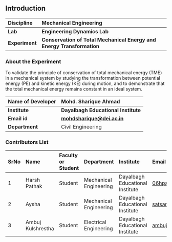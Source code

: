## Introduction


<b>Discipline | <b> Mechanical Engineering
:--|:--|
<b> Lab | <b> Engineering Dynamics Lab
<b> Experiment|     <b> Conservation of Total Mechanical Energy and Energy Transformation

### About the Experiment 

To validate the principle of conservation of total mechanical energy (TME) in a mechanical system by studying the transformation between potential energy (PE) and kinetic energy (KE) during motion, and to demonstrate that the total mechanical energy remains constant in an ideal system.

<b>Name of Developer | <b> Mohd. Sharique Ahmad 
:--|:--|
<b> Institute | <b> Dayalbagh Educational Institute
<b> Email id|     <b> mohdsharique@dei.ac.in 
<b> Department |  Civil Engineering

### Contributors List

SrNo | Name | Faculty or Student | Department| Institute | Email id
:--|:--|:--|:--|:--|:--|
1 | Harsh Pathak | Student | Mechanical Engineering | Dayalbagh Educational Institute | 06hpathak@gmail.com
2 | Aysha | Student | Mechanical Engineering | Dayalbagh Educational Institute | satsangiaysha@gmail.com
3 | Ambuj Kulshrestha | Student | Electrical Engineering | Dayalbagh Educational Institute | ambujdj666@gmail.com

